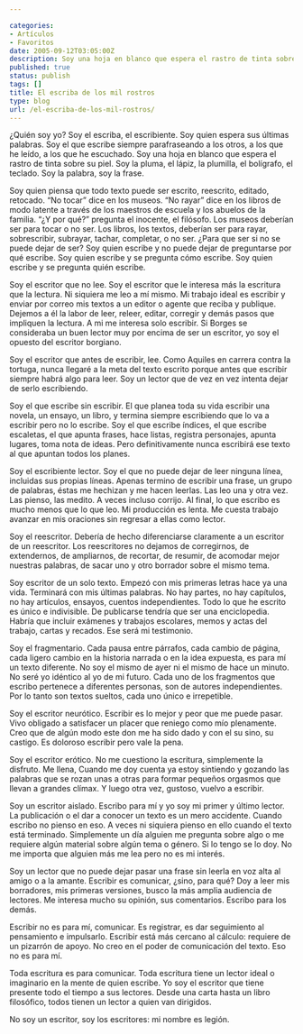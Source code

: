 ```yaml
---

categories:
- Artículos
- Favoritos
date: 2005-09-12T03:05:00Z
description: Soy una hoja en blanco que espera el rastro de tinta sobre su piel
published: true
status: publish
tags: []
title: El escriba de los mil rostros
type: blog
url: /el-escriba-de-los-mil-rostros/
---
```


¿Quién soy yo? Soy el escriba, el escribiente. Soy quien espera sus últimas palabras. Soy el que escribe siempre parafraseando a los otros, a los que he leído, a los que he escuchado. Soy una hoja en blanco que espera el rastro de tinta sobre su piel. Soy la pluma, el lápiz, la plumilla, el bolígrafo, el teclado. Soy la palabra, soy la frase.

Soy quien piensa que todo texto puede ser escrito, reescrito, editado, retocado. “No tocar” dice en los museos. “No rayar” dice en los libros de modo latente a través de los maestros de escuela y los abuelos de la familia. “¿Y por qué?” pregunta el inocente, el filósofo. Los museos deberían ser para tocar o no ser. Los libros, los textos, deberían ser para rayar, sobrescribir, subrayar, tachar, completar, o no ser. ¿Para que ser si no se puede dejar de ser?
Soy quien escribe y no puede dejar de preguntarse por qué escribe. Soy quien escribe y se pregunta cómo escribe. Soy quien escribe y se pregunta quién escribe.

Soy el escritor que no lee. Soy el escritor que le interesa más la escritura que la lectura. Ni siquiera me leo a mí mismo. Mi trabajo ideal es escribir y enviar por correo mis textos a un editor o agente que reciba y publique. Dejemos a él la labor de leer, releer, editar, corregir y demás pasos que impliquen la lectura. A mi me interesa solo escribir. Si Borges se consideraba un buen lector muy por encima de ser un escritor, yo soy el opuesto del escritor borgiano.

Soy el escritor que antes de escribir, lee. Como Aquiles en carrera contra la tortuga, nunca llegaré a la meta del texto escrito porque antes que escribir siempre habrá algo para leer. Soy un lector que de vez en vez intenta dejar de serlo escribiendo.

Soy el que escribe sin escribir. El que planea toda su vida escribir una novela, un ensayo, un libro, y termina siempre escribiendo que lo va a escribir pero no lo escribe. Soy el que escribe índices, el que escribe escaletas, el que apunta frases, hace listas, registra personajes, apunta lugares, toma nota de ideas. Pero definitivamente nunca escribirá ese texto al que apuntan todos los planes.

Soy el escribiente lector. Soy el que no puede dejar de leer ninguna línea, incluidas sus propias líneas. Apenas termino de escribir una frase, un grupo de palabras, éstas me hechizan y me hacen leerlas. Las leo una y otra vez. Las pienso, las medito. A veces incluso corrijo. Al final, lo que escribo es mucho menos que lo que leo. Mi producción es lenta. Me cuesta trabajo avanzar en mis oraciones sin regresar a ellas como lector.

Soy el reescritor. Debería de hecho diferenciarse claramente a un escritor de un reescritor. Los reescritores no dejamos de corregirnos, de extendernos, de ampliarnos, de recortar, de resumir, de acomodar mejor nuestras palabras, de sacar uno y otro borrador sobre el mismo tema.



Soy escritor de un solo texto. Empezó con mis primeras letras hace ya una vida. Terminará con mis últimas palabras. No hay partes, no hay capítulos, no hay artículos, ensayos, cuentos independientes. Todo lo que he escrito es único e indivisible. De publicarse tendría que ser una enciclopedia. Habría que incluir exámenes y trabajos escolares, memos y actas del trabajo, cartas y recados. Ese será mi testimonio.


Soy el fragmentario. Cada pausa entre párrafos, cada cambio de página, cada ligero cambio en la historia narrada o en la idea expuesta, es para mí un texto diferente. No soy el mismo de ayer ni el mismo de hace un minuto. No seré yo idéntico al yo de mi futuro. Cada uno de los fragmentos que escribo pertenece a diferentes personas, son de autores independientes. Por lo tanto son textos sueltos, cada uno único e irrepetible.


Soy el escritor neurótico. Escribir es lo mejor y peor que me puede pasar. Vivo obligado a satisfacer un placer que reniego como mío plenamente. Creo que de algún modo este don me ha sido dado y con el su sino, su castigo. Es doloroso escribir pero vale la pena.

Soy el escritor erótico. No me cuestiono la escritura, simplemente la disfruto. Me llena, Cuando me doy cuenta ya estoy sintiendo y gozando las palabras que se rozan unas a otras para formar pequeños orgasmos que llevan a grandes clímax. Y luego otra vez, gustoso, vuelvo a escribir.

Soy un escritor aislado. Escribo para mí y yo soy mi primer y último lector. La publicación o el dar a conocer un texto es un mero accidente. Cuando escribo no pienso en eso. A veces ni siquiera pienso en ello cuando el texto está terminado. Simplemente un día alguien me pregunta sobre algo o me requiere algún material sobre algún tema o género. Si lo tengo se lo doy. No me importa que alguien más me lea pero no es mi interés.

Soy un lector que no puede dejar pasar una frase sin leerla en voz alta al amigo o a la amante. Escribir es comunicar, ¿sino, para qué? Doy a leer mis borradores, mis primeras versiones, busco la más amplia audiencia de lectores. Me interesa mucho su opinión, sus comentarios. Escribo para los demás.

Escribir no es para mí, comunicar. Es registrar, es dar seguimiento al pensamiento e impulsarlo. Escribir está más cercano al cálculo: requiere de un pizarrón de apoyo. No creo en el poder de comunicación del texto. Eso no es para mí.

Toda escritura es para comunicar. Toda escritura tiene un lector ideal o imaginario en la mente de quien escribe. Yo soy el escritor que tiene presente todo el tiempo a sus lectores. Desde una carta hasta un libro filosófico, todos tienen un lector a quien van dirigidos.

No soy un escritor, soy los escritores: mi nombre es legión.
